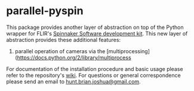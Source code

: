 # parallel-pyspin #
This package provides another layer of abstraction on top of the Python wrapper for FLIR's [Spinnaker Software development kit](https://www.flir.com/products/spinnaker-sdk/). This new layer of abstraction provides these additional features:

1. parallel operation of cameras via the [multiprocessing](https://docs.python.org/2/library/multiprocess

For documentation of the installation procedure and basic usage please refer to the repository's [wiki](https://github.com/jbhunt/parallel-pyspin/wiki). For questions or general correspondence please send an email to hunt.brian.joshua@gmail.com. 
